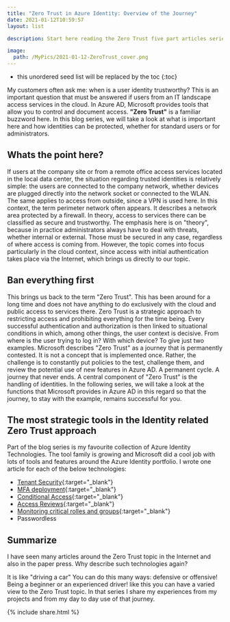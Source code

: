 ```yaml
---
title: "Zero Trust in Azure Identity: Overview of the Journey"
date: 2021-01-12T10:59:57
layout: list

description: Start here reading the Zero Trust five part articles series

image:
  path: /MyPics/2021-01-12-ZeroTrust_cover.png
---
```


* this unordered seed list will be replaced by the toc
{:toc}

My customers often ask me: when is a user identity trustworthy? This is an important question that must be answered if users from an IT landscape access services in the cloud. In Azure AD, Microsoft provides tools that allow you to control and document access.
**"Zero Trust"** is a familiar buzzword here. In this blog series, we will take a look at what is important here and how identities can be protected, whether for standard users or for administrators.

## Whats the point here?

If users at the company site or from a remote office access services located in the local data center, the situation regarding trusted identities is relatively simple: the users are connected to the company network, whether devices are plugged directly into the network socket or connected to the WLAN. The same applies to access from outside, since a VPN is used here. In this context, the term perimeter network often appears. It describes a network area protected by a firewall. In theory, access to services there can be classified as secure and trustworthy.
The emphasis here is on "theory", because in practice administrators always have to deal with threats, whether internal or external. Those must be secured in any case, regardless of where access is coming from. However, the topic comes into focus particularly in the cloud context, since access with initial authentication takes place via the Internet, which brings us directly to our topic.

## Ban everything first

This brings us back to the term "Zero Trust". This has been around for a long time and does not have anything to do exclusively with the cloud and public access to services there. Zero Trust is a strategic approach to restricting access and prohibiting everything for the time being. Every successful authentication and authorization is then linked to situational conditions in which, among other things, the user context is decisive. From where is the user trying to log in? With which device? To give just two examples. Microsoft describes "Zero Trust" as a journey that is permanently contested. It is not a concept that is implemented once. Rather, the challenge is to constantly put policies to the test, challenge them, and review the potential use of new features in Azure AD. A permanent cycle. A journey that never ends. A central component of "Zero Trust" is the handling of identities. In the following series, we will take a look at the functions that Microsoft provides in Azure AD in this regard so that the journey, to stay with the example, remains successful for you.



## The most strategic tools in the Identity related Zero Trust approach

Part of the blog series is my favourite collection of Azure Identity Technologies. The tool family is growing and Microsoft did a cool job with lots of tools and features around the Azure Identity portfolio. I wrote one article for each of the below technologies:

- [Tenant Security](https://nothingbutcloud.net/azuread/security/identity/ZeroTrust-Tenant-Security/){:target="_blank"}
- [MFA deployment](https://nothingbutcloud.net/azuread/security/identity/ZeroTrust-MFA/){:target="_blank"}
- [Conditional Access](https://nothingbutcloud.net/azuread/security/identity/ZeroTrust-CA/){:target="_blank"}
- [Access Reviews](https://nothingbutcloud.net/azuread/security/identity/ZeroTrust-AR/){:target="_blank"}
- [Monitoring critical rolles and groups](https://nothingbutcloud.net/azuread/security/identity/ZeroTrust-Monitoring/){:target="_blank"}
- Passwordless


## Summarize

I have seen many articles around the Zero Trust topic in the Internet and also in the paper press. Why describe such technologies again?

It is like "driving a car" You can do this many ways: defensive or offensive! Being a beginner or an experienced driver! like this you can have a varied view to the Zero Trust topic. In that series I share my experiences from my projects and from my day to day use of that journey. 

{% include  share.html %}
